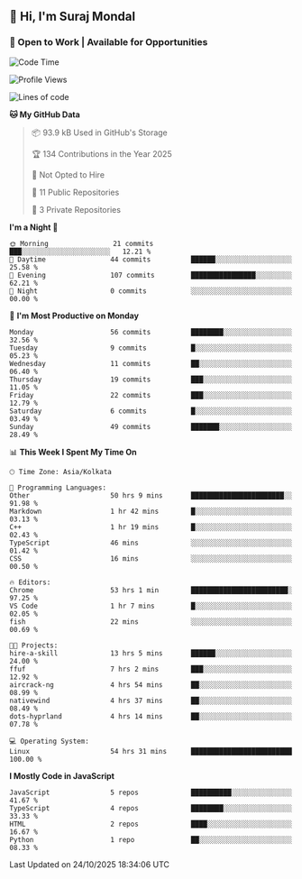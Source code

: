 ## 👋 Hi, I'm Suraj Mondal
### 🚀 Open to Work | Available for Opportunities

<!--START_SECTION:waka-->
![Code Time](http://img.shields.io/badge/Code%20Time-131%20hrs%2051%20mins-blue)

![Profile Views](http://img.shields.io/badge/Profile%20Views-1-blue)

![Lines of code](https://img.shields.io/badge/From%20Hello%20World%20I%27ve%20Written-129.5%20thousand%20lines%20of%20code-blue)

**🐱 My GitHub Data** 

> 📦 93.9 kB Used in GitHub's Storage 
 > 
> 🏆 134 Contributions in the Year 2025
 > 
> 🚫 Not Opted to Hire
 > 
> 📜 11 Public Repositories 
 > 
> 🔑 3 Private Repositories 
 > 
**I'm a Night 🦉** 

```text
🌞 Morning                21 commits          ███░░░░░░░░░░░░░░░░░░░░░░   12.21 % 
🌆 Daytime                44 commits          ██████░░░░░░░░░░░░░░░░░░░   25.58 % 
🌃 Evening                107 commits         ████████████████░░░░░░░░░   62.21 % 
🌙 Night                  0 commits           ░░░░░░░░░░░░░░░░░░░░░░░░░   00.00 % 
```
📅 **I'm Most Productive on Monday** 

```text
Monday                   56 commits          ████████░░░░░░░░░░░░░░░░░   32.56 % 
Tuesday                  9 commits           █░░░░░░░░░░░░░░░░░░░░░░░░   05.23 % 
Wednesday                11 commits          ██░░░░░░░░░░░░░░░░░░░░░░░   06.40 % 
Thursday                 19 commits          ███░░░░░░░░░░░░░░░░░░░░░░   11.05 % 
Friday                   22 commits          ███░░░░░░░░░░░░░░░░░░░░░░   12.79 % 
Saturday                 6 commits           █░░░░░░░░░░░░░░░░░░░░░░░░   03.49 % 
Sunday                   49 commits          ███████░░░░░░░░░░░░░░░░░░   28.49 % 
```


📊 **This Week I Spent My Time On** 

```text
🕑︎ Time Zone: Asia/Kolkata

💬 Programming Languages: 
Other                    50 hrs 9 mins       ███████████████████████░░   91.98 % 
Markdown                 1 hr 42 mins        █░░░░░░░░░░░░░░░░░░░░░░░░   03.13 % 
C++                      1 hr 19 mins        █░░░░░░░░░░░░░░░░░░░░░░░░   02.43 % 
TypeScript               46 mins             ░░░░░░░░░░░░░░░░░░░░░░░░░   01.42 % 
CSS                      16 mins             ░░░░░░░░░░░░░░░░░░░░░░░░░   00.50 % 

🔥 Editors: 
Chrome                   53 hrs 1 min        ████████████████████████░   97.25 % 
VS Code                  1 hr 7 mins         █░░░░░░░░░░░░░░░░░░░░░░░░   02.05 % 
fish                     22 mins             ░░░░░░░░░░░░░░░░░░░░░░░░░   00.69 % 

🐱‍💻 Projects: 
hire-a-skill             13 hrs 5 mins       ██████░░░░░░░░░░░░░░░░░░░   24.00 % 
ffuf                     7 hrs 2 mins        ███░░░░░░░░░░░░░░░░░░░░░░   12.92 % 
aircrack-ng              4 hrs 54 mins       ██░░░░░░░░░░░░░░░░░░░░░░░   08.99 % 
nativewind               4 hrs 37 mins       ██░░░░░░░░░░░░░░░░░░░░░░░   08.49 % 
dots-hyprland            4 hrs 14 mins       ██░░░░░░░░░░░░░░░░░░░░░░░   07.78 % 

💻 Operating System: 
Linux                    54 hrs 31 mins      █████████████████████████   100.00 % 
```

**I Mostly Code in JavaScript** 

```text
JavaScript               5 repos             ██████████░░░░░░░░░░░░░░░   41.67 % 
TypeScript               4 repos             ████████░░░░░░░░░░░░░░░░░   33.33 % 
HTML                     2 repos             ████░░░░░░░░░░░░░░░░░░░░░   16.67 % 
Python                   1 repo              ██░░░░░░░░░░░░░░░░░░░░░░░   08.33 % 
```




 Last Updated on 24/10/2025 18:34:06 UTC
<!--END_SECTION:waka-->
